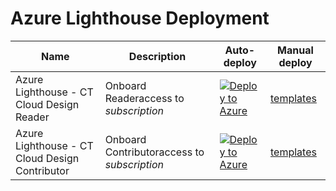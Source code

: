 # Azure Lighthouse Deployment

Name | Description   | Auto-deploy   | Manual deploy |
-----| ------------- |--------------- |------- 
| Azure Lighthouse - CT Cloud Design Reader | Onboard Readeraccess to *subscription* | [![Deploy to Azure](https://aka.ms/deploytoazurebutton)](https://portal.azure.com/#create/Microsoft.Template/uri/https%3A%2F%2Fraw.githubusercontent.com%2FCT-Cloud-Design%2Flighthouse-deployment%2Fmain%2FReader%2FdelegatedResourceManagement.json) | [templates](https://github.com/CT-Cloud-Design/lighthouse-deployment/tree/main/Reader)
| Azure Lighthouse - CT Cloud Design Contributor | Onboard Contributoraccess to *subscription* | [![Deploy to Azure](https://aka.ms/deploytoazurebutton)](https://portal.azure.com/#create/Microsoft.Template/uri/https%3A%2F%2Fgithub.com%2FCT-Cloud-Design%2Flighthouse-deployment%2Fblob%2Fmain%2FContributor%2FdelegatedResourceManagement.json) | [templates](https://github.com/CT-Cloud-Design/lighthouse-deployment/tree/main/Contributor)
